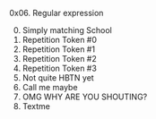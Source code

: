 0x06. Regular expression

0. Simply matching School
1. Repetition Token #0
2. Repetition Token #1	
3. Repetition Token #2
4. Repetition Token #3
5. Not quite HBTN yet
6. Call me maybe
7. OMG WHY ARE YOU SHOUTING?
8. Textme
